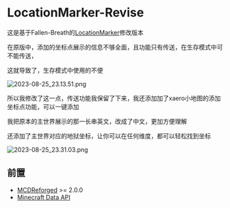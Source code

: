 # LocationMarker-Revise

这是基于Fallen-Breath的[LocationMarker](https://github.com/TISUnion/LocationMarker)修改版本

在原版中，添加的坐标点展示的信息不够全面，且功能只有传送，在生存模式中可不能传送，

这就导致了，生存模式中使用的不便

![2023-08-25_23.13.51.png](https://s2.loli.net/2023/08/25/ecUArzPTGZngR93.png)

所以我修改了这一点，传送功能我保留了下来，我还添加加了xaero小地图的添加坐标点功能，可以一键添加

我把原本的主世界展示的那一长串英文，改成了中文，更加方便理解

还添加了主世界对应的地狱坐标，让你可以在任何维度，都可以轻松找到坐标

![2023-08-25_23.31.03.png](https://s2.loli.net/2023/08/25/vdwxgeDtQBUKH7y.png)

## 前置

- [MCDReforged](https://github.com/Fallen-Breath/MCDReforged) >= 2.0.0
- [Minecraft Data API](https://github.com/MCDReforged/MinecraftDataAPI)
